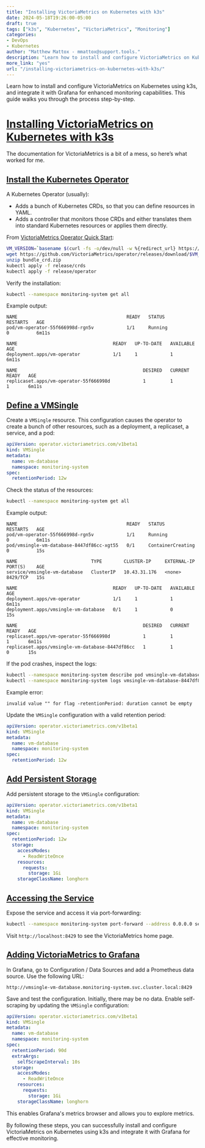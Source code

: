 ```yaml
---
title: "Installing VictoriaMetrics on Kubernetes with k3s"
date: 2024-05-18T19:26:00-05:00
draft: true
tags: ["k3s", "Kubernetes", "VictoriaMetrics", "Monitoring"]
categories:
- DevOps
- Kubernetes
author: "Matthew Mattox - mmattox@support.tools."
description: "Learn how to install and configure VictoriaMetrics on Kubernetes using k3s, and integrate it with Grafana for enhanced monitoring capabilities."
more_link: "yes"
url: "/installing-victoriametrics-on-kubernetes-with-k3s/"
---
```


Learn how to install and configure VictoriaMetrics on Kubernetes using k3s, and integrate it with Grafana for enhanced monitoring capabilities. This guide walks you through the process step-by-step.

<!--more-->

# [Installing VictoriaMetrics on Kubernetes with k3s](#installing-victoriametrics-on-kubernetes-with-k3s)

The documentation for VictoriaMetrics is a bit of a mess, so here’s what worked for me.

## [Install the Kubernetes Operator](#install-the-kubernetes-operator)

A Kubernetes Operator (usually):

- Adds a bunch of Kubernetes CRDs, so that you can define resources in YAML.
- Adds a controller that monitors those CRDs and either translates them into standard Kubernetes resources or applies them directly.

From [VictoriaMetrics Operator Quick Start](https://docs.victoriametrics.com/operator/quick-start.html):

```bash
VM_VERSION=`basename $(curl -fs -o/dev/null -w %{redirect_url} https://github.com/VictoriaMetrics/operator/releases/latest)`
wget https://github.com/VictoriaMetrics/operator/releases/download/$VM_VERSION/bundle_crd.zip
unzip bundle_crd.zip
kubectl apply -f release/crds
kubectl apply -f release/operator
```

Verify the installation:

```bash
kubectl --namespace monitoring-system get all
```

Example output:

```
NAME                                        READY   STATUS              RESTARTS   AGE
pod/vm-operator-55f666998d-rgn5v            1/1     Running             0          6m11s

NAME                                   READY   UP-TO-DATE   AVAILABLE   AGE
deployment.apps/vm-operator            1/1     1            1           6m11s

NAME                                              DESIRED   CURRENT   READY   AGE
replicaset.apps/vm-operator-55f666998d            1         1         1       6m11s
```

## [Define a VMSingle](#define-a-vmsingle)

Create a `VMSingle` resource. This configuration causes the operator to create a bunch of other resources, such as a deployment, a replicaset, a service, and a pod:

```yaml
apiVersion: operator.victoriametrics.com/v1beta1
kind: VMSingle
metadata:
  name: vm-database
  namespace: monitoring-system
spec:
  retentionPeriod: 12w
```

Check the status of the resources:

```bash
kubectl --namespace monitoring-system get all
```

Example output:

```
NAME                                        READY   STATUS              RESTARTS   AGE
pod/vm-operator-55f666998d-rgn5v            1/1     Running             0          6m11s
pod/vmsingle-vm-database-8447df86cc-xgt55   0/1     ContainerCreating   0          15s

NAME                           TYPE        CLUSTER-IP     EXTERNAL-IP   PORT(S)    AGE
service/vmsingle-vm-database   ClusterIP   10.43.31.176   <none>        8429/TCP   15s

NAME                                   READY   UP-TO-DATE   AVAILABLE   AGE
deployment.apps/vm-operator            1/1     1            1           6m11s
deployment.apps/vmsingle-vm-database   0/1     1            0           15s

NAME                                              DESIRED   CURRENT   READY   AGE
replicaset.apps/vm-operator-55f666998d            1         1         1       6m11s
replicaset.apps/vmsingle-vm-database-8447df86cc   1         1         0       15s
```

If the pod crashes, inspect the logs:

```bash
kubectl --namespace monitoring-system describe pod vmsingle-vm-database-8447df86cc-xgt55
kubectl --namespace monitoring-system logs vmsingle-vm-database-8447df86cc-xgt55
```

Example error:

```
invalid value "" for flag -retentionPeriod: duration cannot be empty
```

Update the `VMSingle` configuration with a valid retention period:

```yaml
apiVersion: operator.victoriametrics.com/v1beta1
kind: VMSingle
metadata:
  name: vm-database
  namespace: monitoring-system
spec:
  retentionPeriod: 12w
```

## [Add Persistent Storage](#add-persistent-storage)

Add persistent storage to the `VMSingle` configuration:

```yaml
apiVersion: operator.victoriametrics.com/v1beta1
kind: VMSingle
metadata:
  name: vm-database
  namespace: monitoring-system
spec:
  retentionPeriod: 12w
  storage:
    accessModes:
      - ReadWriteOnce
    resources:
      requests:
        storage: 1Gi
    storageClassName: longhorn
```

## [Accessing the Service](#accessing-the-service)

Expose the service and access it via port-forwarding:

```bash
kubectl --namespace monitoring-system port-forward --address 0.0.0.0 service/vmsingle-vm-database 8429:8429
```

Visit `http://localhost:8429` to see the VictoriaMetrics home page.

## [Adding VictoriaMetrics to Grafana](#adding-victoriametrics-to-grafana)

In Grafana, go to Configuration / Data Sources and add a Prometheus data source. Use the following URL:

```
http://vmsingle-vm-database.monitoring-system.svc.cluster.local:8429
```

Save and test the configuration. Initially, there may be no data. Enable self-scraping by updating the `VMSingle` configuration:

```yaml
apiVersion: operator.victoriametrics.com/v1beta1
kind: VMSingle
metadata:
  name: vm-database
  namespace: monitoring-system
spec:
  retentionPeriod: 90d
  extraArgs:
    selfScrapeInterval: 10s
  storage:
    accessModes:
      - ReadWriteOnce
    resources:
      requests:
        storage: 1Gi
    storageClassName: longhorn
```

This enables Grafana's metrics browser and allows you to explore metrics.

By following these steps, you can successfully install and configure VictoriaMetrics on Kubernetes using k3s and integrate it with Grafana for effective monitoring.
